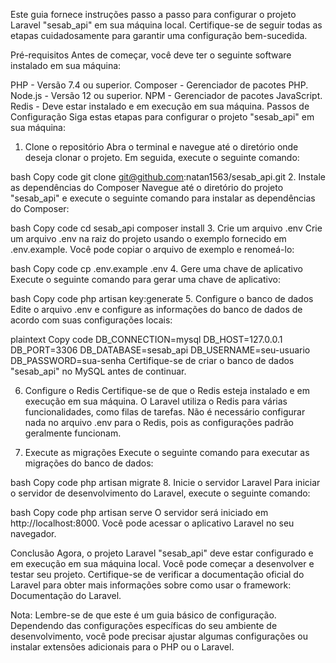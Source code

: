 Este guia fornece instruções passo a passo para configurar o projeto Laravel "sesab_api" em sua máquina local. Certifique-se de seguir todas as etapas cuidadosamente para garantir uma configuração bem-sucedida.

Pré-requisitos
Antes de começar, você deve ter o seguinte software instalado em sua máquina:

PHP - Versão 7.4 ou superior.
Composer - Gerenciador de pacotes PHP.
Node.js - Versão 12 ou superior.
NPM - Gerenciador de pacotes JavaScript.
Redis - Deve estar instalado e em execução em sua máquina.
Passos de Configuração
Siga estas etapas para configurar o projeto "sesab_api" em sua máquina:

1. Clone o repositório
Abra o terminal e navegue até o diretório onde deseja clonar o projeto. Em seguida, execute o seguinte comando:

bash
Copy code
git clone git@github.com:natan1563/sesab_api.git
2. Instale as dependências do Composer
Navegue até o diretório do projeto "sesab_api" e execute o seguinte comando para instalar as dependências do Composer:

bash
Copy code
cd sesab_api
composer install
3. Crie um arquivo .env
Crie um arquivo .env na raiz do projeto usando o exemplo fornecido em .env.example. Você pode copiar o arquivo de exemplo e renomeá-lo:

bash
Copy code
cp .env.example .env
4. Gere uma chave de aplicativo
Execute o seguinte comando para gerar uma chave de aplicativo:

bash
Copy code
php artisan key:generate
5. Configure o banco de dados
Edite o arquivo .env e configure as informações do banco de dados de acordo com suas configurações locais:

plaintext
Copy code
DB_CONNECTION=mysql
DB_HOST=127.0.0.1
DB_PORT=3306
DB_DATABASE=sesab_api
DB_USERNAME=seu-usuario
DB_PASSWORD=sua-senha
Certifique-se de criar o banco de dados "sesab_api" no MySQL antes de continuar.

6. Configure o Redis
Certifique-se de que o Redis esteja instalado e em execução em sua máquina. O Laravel utiliza o Redis para várias funcionalidades, como filas de tarefas. Não é necessário configurar nada no arquivo .env para o Redis, pois as configurações padrão geralmente funcionam.

7. Execute as migrações
Execute o seguinte comando para executar as migrações do banco de dados:

bash
Copy code
php artisan migrate
8. Inicie o servidor Laravel
Para iniciar o servidor de desenvolvimento do Laravel, execute o seguinte comando:

bash
Copy code
php artisan serve
O servidor será iniciado em http://localhost:8000. Você pode acessar o aplicativo Laravel no seu navegador.

Conclusão
Agora, o projeto Laravel "sesab_api" deve estar configurado e em execução em sua máquina local. Você pode começar a desenvolver e testar seu projeto. Certifique-se de verificar a documentação oficial do Laravel para obter mais informações sobre como usar o framework: Documentação do Laravel.

Nota: Lembre-se de que este é um guia básico de configuração. Dependendo das configurações específicas do seu ambiente de desenvolvimento, você pode precisar ajustar algumas configurações ou instalar extensões adicionais para o PHP ou o Laravel.

